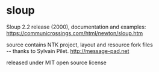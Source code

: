 # sloup
Sloup 2.2 release (2000), documentation and examples:<br/>
https://communicrossings.com/html/newton/sloup.htm<br/>

source contains NTK project, layout and resource fork files<br/>
-- thanks to Sylvain Pilet. http://message-pad.net

released under MIT open source license
